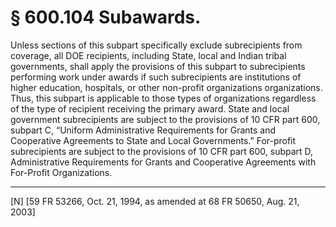 # § 600.104   Subawards.

Unless sections of this subpart specifically exclude subrecipients from coverage, all DOE recipients, including State, local and Indian tribal governments, shall apply the provisions of this subpart to subrecipients performing work under awards if such subrecipients are institutions of higher education, hospitals, or other non-profit organizations organizations. Thus, this subpart is applicable to those types of organizations regardless of the type of recipient receiving the primary award. State and local government subrecipients are subject to the provisions of 10 CFR part 600, subpart C, “Uniform Administrative Requirements for Grants and Cooperative Agreements to State and Local Governments.” For-profit subrecipients are subject to the provisions of 10 CFR part 600, subpart D, Administrative Requirements for Grants and Cooperative Agreements with For-Profit Organizations.



---

[N] [59 FR 53266, Oct. 21, 1994, as amended at 68 FR 50650, Aug. 21, 2003]




